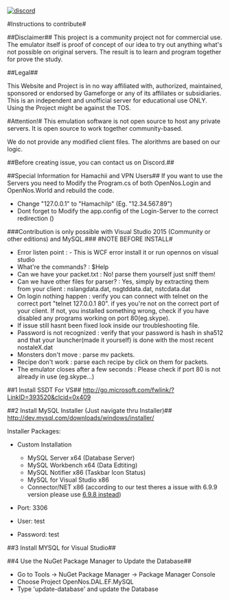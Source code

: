 [![discord](https://img.shields.io/badge/discord-OpenNos-blue.svg?style=flat)](https://discord.gg/N8eqPUh)

#Instructions to contribute#


##Disclaimer##
This project is a community project not for commercial use. The emulator itself is proof of concept of our idea to try out anything what's not possible on original servers. The result is to learn and program together for prove the study. 

##Legal##

This Website and Project is in no way affiliated with, authorized, maintained, sponsored or endorsed by Gameforge or any of its affiliates or subsidiaries. This is an independent and unofficial server for educational use ONLY. Using the Project might be against the TOS.

#Attention!#
This emulation software is not open source to host any private servers. It is open source to work together community-based.

We do not provide any modified client files. The alorithms are based on our logic.

##Before creating issue, you can contact us on Discord.##

##Special Information for Hamachii and VPN Users##
If you want to use the Servers you need to Modify the Program.cs of both OpenNos.Login and OpenNos.World and rebuild the code.
- Change "127.0.0.1" to "HamachiIp" (Eg. "12.34.567.89")
- Dont forget to Modify the app.config of the Login-Server to the correct redirection (<server Name="S1-OpenNos" WorldPort="1337" WorldIp="25.71.84.227" channelAmount="1" />)

###Contribution is only possible with Visual Studio 2015 (Community or other editions) and MySQL.###
#NOTE BEFORE INSTALL#
- Error listen point : - This is WCF error install it or run opennos on visual studio
- What're the commands? : $Help
- Can we have your packet.txt : No! parse them yourself just sniff them!
- Can we have other files for parser? : Yes, simply by extracting them from your client : nslangdata.dat, nsgtddata.dat, nstcdata.dat
- On login nothing happen : verify you can connect with telnet on the correct port "telnet 127.0.0.1 80". if yes you're not on the correct port of your client. If not, you installed something wrong, check if you have disabled any programs working on port 80(eg.skype).
- If issue still hasnt been fixed look inside our troubleshooting file.
- Password is not recognized : verify that your password is hash in sha512 and that your launcher(made it yourself) is done with the most recent nostaleX.dat
- Monsters don't move : parse mv packets.
- Recipe don't work : parse each recipe by click on them for packets.
- The emulator closes after a few seconds : Please check if port 80 is not already in use (eg.skype...)

##1 Install SSDT For VS##
http://go.microsoft.com/fwlink/?LinkID=393520&clcid=0x409

##2 Install MySQL Installer (Just navigate thru Installer)##
http://dev.mysql.com/downloads/windows/installer/

Installer Packages:
- Custom Installation
  - MySQL Server x64 (Database Server)
  - MySQL Workbench x64 (Data Edtiting)
  - MySQL Notifier x86 (Taskbar Icon Status)
  - MySQL for Visual Studio x86
  - Connector/NET x86 (according to our test theres a issue with 6.9.9 version please use [6.9.8 instead](https://downloads.mysql.com/archives/get/file/mysql-connector-net-6.9.8.msi))
  
- Port: 3306
- User: test
- Password: test

##3 Install MYSQL for Visual Studio##

##4 Use the NuGet Package Manager to Update the Database##

- Go to Tools -> NuGet Package Manager -> Package Manager Console
- Choose Project OpenNos.DAL.EF.MySQL
- Type 'update-database' and update the Database
